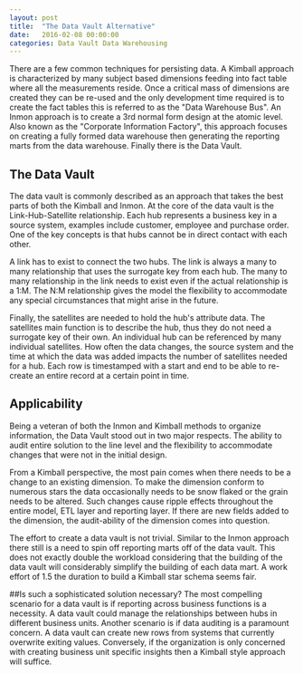 ```yaml
---
layout: post
title:  "The Data Vault Alternative"
date:   2016-02-08 00:00:00 
categories: Data Vault Data Warehousing
---
```

There are a few common techniques for persisting data. A Kimball approach is characterized by many subject based dimensions feeding into fact table where all the measurements reside.  Once a critical mass of dimensions are created they can be re-used and the only development time required is to create the fact tables this is referred to as the "Data Warehouse Bus".  An Inmon approach is to create a 3rd normal form design at the atomic level.  Also known as the "Corporate Information Factory", this approach focuses on creating a fully formed data warehouse then generating the reporting marts from the data warehouse.  Finally there is the Data Vault.

## The Data Vault
The data vault is commonly described as an approach that takes the best parts of both the Kimball and Inmon.  At the core of the data vault is the Link-Hub-Satellite relationship.  Each hub represents a business key in a source system, examples include customer, employee and purchase order.  One of the key concepts is that hubs cannot be in direct contact with each other.  

A link has to exist to connect the two hubs.  The link is always a many to many relationship that uses the surrogate key from each hub.  The many to many relationship in the link needs to exist even if the actual relationship is a 1:M.  The N:M relationship gives the model the flexibility to accommodate any special circumstances that might arise in the future.

Finally, the satellites are needed to hold the hub's attribute data.  The satellites main function is to describe the hub, thus they do not need a surrogate key of their own.  An individual hub can be referenced by many individual satellites.  How often the data changes, the source system and the time at which the data was added impacts the number of satellites needed for a hub.  Each row is timestamped with a start and end to be able to re-create an entire record at a certain point in time. 

## Applicability
Being a veteran of both the Inmon and Kimball methods to organize information, the Data Vault stood out in two major respects.  The ability to audit entire solution to the line level and the flexibility to accommodate changes that were not in the initial design.

From a Kimball perspective, the most pain comes when there needs to be a change to an existing dimension.  To make the dimension conform to numerous stars the data occasionally needs to be snow flaked or the grain needs to be altered.  Such changes cause ripple effects throughout the entire model, ETL layer and reporting layer.  If there are new fields added to the dimension, the audit-ability of the dimension comes into question.

The effort to create a data vault is not trivial.  Similar to the Inmon approach there still is a need to spin off reporting marts off of the data vault.  This does not exactly double the workload considering that the building of the data vault will considerably simplify the building of each data mart.  A work effort of 1.5 the duration to build a Kimball star schema seems fair.  

##Is such a sophisticated solution necessary?
The most compelling scenario for a data vault is if reporting across business functions is a necessity.  A data vault could manage the relationships between hubs in different business units.  Another scenario is if data auditing is a paramount concern.  A data vault can create new rows from systems that currently overwrite exiting values.  Conversely, if the organization is only concerned with creating business unit specific insights then a Kimball style approach will suffice.  